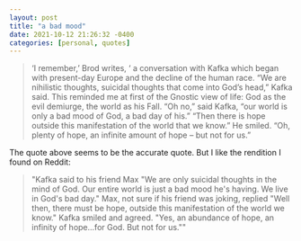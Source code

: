 ```yaml
---
layout: post
title: "a bad mood"
date: 2021-10-12 21:26:32 -0400
categories: [personal, quotes]
---
```


> ‘I remember,’ Brod writes, ‘ a conversation with Kafka which began with present-day Europe and the decline of the human race. 
“We are nihilistic thoughts, suicidal thoughts that come into God’s head,” Kafka said. 
This reminded me at first of the Gnostic view of life: God as the evil demiurge, the world as his Fall. “Oh no,” said Kafka, “our world is only a bad mood of God, a bad day of his.” 
“Then there is hope outside this manifestation of the world that we know.” 
He smiled. “Oh, plenty of hope, an infinite amount of hope – but not for us.”

The quote above seems to be the accurate quote. But I like the rendition I found on Reddit:

> "Kafka said to his friend Max "We are only suicidal thoughts in the mind of God. Our entire world is just a bad mood he's having. We live in God's bad day."
Max, not sure if his friend was joking, replied "Well then, there must be hope, outside this manifestation of the world we know." 
Kafka smiled and agreed. "Yes, an abundance of hope, an infinity of hope...for God. But not for us.""